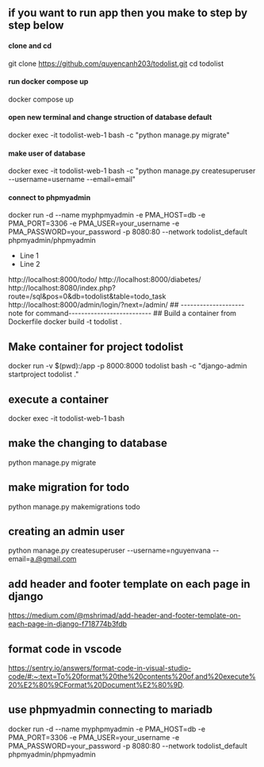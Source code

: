 ## if you want to run app then you make to step by step below
#### clone and cd
git clone https://github.com/quyencanh203/todolist.git
cd todolist
#### run docker compose up 
docker compose up
#### open new terminal and change struction of database default
docker exec -it todolist-web-1 bash -c "python manage.py migrate"
#### make user of database
docker exec -it todolist-web-1 bash -c "python manage.py createsuperuser --username=username --email=email"
#### connect to phpmyadmin
docker run -d --name myphpmyadmin -e PMA_HOST=db -e PMA_PORT=3306 -e PMA_USER=your_username -e PMA_PASSWORD=your_password -p 8080:80 --network todolist_default phpmyadmin/phpmyadmin
<ul>
<li>Line 1</li>
<li>Line 2</li>
</ul>
http://localhost:8000/todo/
http://localhost:8000/diabetes/
http://localhost:8080/index.php?route=/sql&pos=0&db=todolist&table=todo_task
http://localhost:8000/admin/login/?next=/admin/
## --------------------note for command--------------------------
## Build a container from Dockerfile
docker build -t todolist .

## Make container for project todolist
docker run -v $(pwd):/app -p 8000:8000 todolist bash -c "django-admin startproject todolist ."

## execute a container
docker exec -it todolist-web-1 bash

## make the changing to database 
python manage.py migrate 

## make migration for todo 
python manage.py makemigrations todo 

## creating an admin user
python manage.py createsuperuser --username=nguyenvana --email=a.@gmail.com

## add header and footer template on each page in django
https://medium.com/@mshrimad/add-header-and-footer-template-on-each-page-in-django-f718774b3fdb

## format code in vscode 
https://sentry.io/answers/format-code-in-visual-studio-code/#:~:text=To%20format%20the%20contents%20of,and%20execute%20%E2%80%9CFormat%20Document%E2%80%9D.

## use phpmyadmin connecting to mariadb
docker run -d --name myphpmyadmin -e PMA_HOST=db -e PMA_PORT=3306 -e PMA_USER=your_username -e PMA_PASSWORD=your_password -p 8080:80 --network todolist_default phpmyadmin/phpmyadmin
